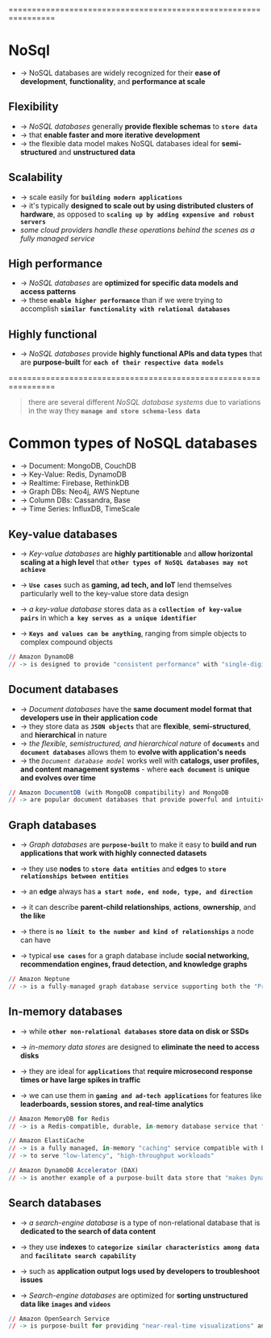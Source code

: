 ================================================================
# NoSql
* -> NoSQL databases are widely recognized for their **ease of development**, **functionality**, and **performance at scale**

## Flexibility
* -> _NoSQL databases_ generally **provide flexible schemas**  to **`store data`**
* -> that **enable faster and more iterative development**
* -> the flexible data model makes NoSQL databases ideal for **semi-structured** and **unstructured data**

## Scalability
* -> scale easily for **`building modern applications`**
* -> it's typically **designed to scale out by using distributed clusters of hardware**, as opposed to **`scaling up by adding expensive and robust servers`**
* _some cloud providers handle these operations behind the scenes as a fully managed service_

## High performance
* -> _NoSQL databases_ are **optimized for specific data models and access patterns**
* -> these **`enable higher performance`** than if we were trying to accomplish **`similar functionality with relational databases`**

## Highly functional
* -> _NoSQL databases_ provide **highly functional APIs and data types** that are **purpose-built** for **`each of their respective data models`**

================================================================
> there are several different _NoSQL database systems_ due to variations in the way they **`manage and store schema-less data`**

# Common types of NoSQL databases
* -> Document: MongoDB, CouchDB
* -> Key-Value: Redis, DynamoDB
* -> Realtime: Firebase, RethinkDB
* -> Graph DBs: Neo4j, AWS Neptune
* -> Column DBs: Cassandra, Base
* -> Time Series: InfluxDB, TimeScale

## Key-value databases
* -> _Key-value databases_ are **highly partitionable** and **allow horizontal scaling at a high level** that **`other types of NoSQL databases may not achieve`**
* -> **`Use cases`** such as **gaming, ad tech, and IoT** lend themselves particularly well to the key-value store data design

* -> _a key-value database_ stores data as a **`collection of key-value pairs`** in which **`a key serves as a unique identifier`**
* -> **`Keys and values can be anything`**, ranging from simple objects to complex compound objects

```r - Ex: 
// Amazon DynamoDB
// -> is designed to provide "consistent performance" with "single-digit millisecond latency" for any "scale of workloads"
```

## Document databases
* -> _Document databases_ have the **same document model format that developers use in their application code**
* -> they store data as **`JSON objects`** that are **flexible**, **semi-structured**, and **hierarchical** in nature
* -> _the flexible, semistructured, and hierarchical nature_ of **`documents`** and **`document databases`** allows them to **evolve with application's needs**
* -> the _`Document database model`_ works well with **catalogs, user profiles, and content management systems** - where **`each document`** is **unique and evolves over time**

```r - Ex: 
// Amazon DocumentDB (with MongoDB compatibility) and MongoDB 
// -> are popular document databases that provide powerful and intuitive APIs for "flexible and iterative development"
```

## Graph databases
* -> _Graph databases_ are **`purpose-built`** to make it easy to **build and run applications that work with highly connected datasets**

* -> they use **nodes** to **`store data entities`** and **edges** to **`store relationships between entities`**
* -> an **edge** always has **`a start node, end node, type, and direction`**
* -> it can describe **parent-child relationships**, **actions**, **ownership**, and **the like**
* -> there is **`no limit to the number and kind of relationships`** a node can have

* -> typical **`use cases`** for a graph database include **social networking, recommendation engines, fraud detection, and knowledge graphs**

```r - Ex:
// Amazon Neptune 
// -> is a fully-managed graph database service supporting both the "Property Graph model" and "the Resource Description Framework (RDF)" with the choice of two graph APIs (TinkerPop and RDF/SPARQL)
```

## In-memory databases
* -> while **`other non-relational databases`** **store data on disk or SSDs**
* -> _in-memory data stores_ are designed to **eliminate the need to access disks**

* -> they are ideal for **`applications`** that **require microsecond response times or have large spikes in traffic**
* -> we can use them in **`gaming and ad-tech applications`** for features like **leaderboards, session stores, and real-time analytics**

```r
// Amazon MemoryDB for Redis 
// -> is a Redis-compatible, durable, in-memory database service that "delivers microsecond read latency", "single-digit millisecond write latency", and "Multi-AZ durability"

// Amazon ElastiCache
// -> is a fully managed, in-memory "caching" service compatible with both Redis and Memcached
// -> to serve "low-latency", "high-throughput workloads"

// Amazon DynamoDB Accelerator (DAX) 
// -> is another example of a purpose-built data store that "makes DynamoDB reads an order of magnitude faster"
```

## Search databases
* -> _a search-engine database_ is a type of non-relational database that is **dedicated to the search of data content**
* -> they use **indexes** to **`categorize similar characteristics among data`** and **`facilitate search capability`**

* -> such as **application output logs used by developers to troubleshoot issues**
* -> _Search-engine databases_ are optimized for **sorting unstructured data like `images` and `videos`**

```r
// Amazon OpenSearch Service 
// -> is purpose-built for providing "near-real-time visualizations" and "analytics of machine-generated data by indexing, aggregating, and searching semistructured logs and metrics"
```
